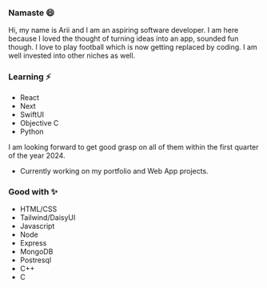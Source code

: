### Namaste 😄

<!--
**slama-pakhrin/slama-pakhrin** is a ✨ _special_ ✨ repository because its `README.md` (this file) appears on your GitHub profile.

Here are some ideas to get you started:

- 🔭 I’m currently working on ...
- 🌱 I’m currently learning ...
- 👯 I’m looking to collaborate on ...
- 🤔 I’m looking for help with ...
- 💬 Ask me about ...
- 📫 How to reach me: ...
- 😄 Pronouns: ...
- ⚡ Fun fact: ...
-->
Hi, my name is Arii and I am an aspiring software developer. I am here because I loved the thought of turning ideas into an app, sounded fun though.
I love to play football which is now getting replaced by coding. I am well invested into other niches as well.

### Learning ⚡

- React
- Next
- SwiftUI
- Objective C
- Python
  
I am looking forward to get good grasp on all of them within the first quarter of the year 2024.
* Currently working on my portfolio and Web App projects.

### Good with ✨

- HTML/CSS
- Tailwind/DaisyUI
- Javascript
- Node
- Express
- MongoDB
- Postresql
- C++
- C

